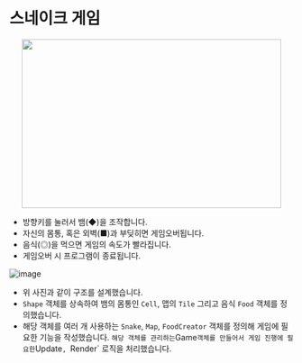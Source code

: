 # 스네이크 게임

<p align="center">
  <img width="460" height="300" src="https://github.com/riviea/Snake-Game/assets/12423098/8fcf8a23-7e3e-46cf-9012-18ac659c9fda">
</p>

- 방향키를 눌러서 뱀(◆)을 조작합니다.
- 자신의 몸통, 혹은 외벽(■)과 부딪히면 게임오버됩니다.
- 음식(◎)을 먹으면 게임의 속도가 빨라집니다.
- 게임오버 시 프로그램이 종료됩니다.


![image](https://github.com/riviea/Snake-Game/assets/12423098/a381c3cd-bdf6-46d2-9fd6-e5d4c81f8276)

- 위 사진과 같이 구조를 설계했습니다.
- `Shape` 객체를 상속하여 뱀의 몸통인 `Cell`, 맵의 `Tile` 그리고 음식 `Food` 객체를 정의했습니다.
- 해당 객체를 여러 개 사용하는 `Snake`, `Map`, `FoodCreator` 객체를 정의해 게임에 필요한 기능을 작성했습니다.
` 해당 객체를 관리하는 `Game` 객체를 만들어서 게임 진행에 필요한 `Update`, `Render` 로직을 처리했습니다.
